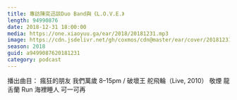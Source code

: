 ```yaml
---
title: 專訪陳奕迅談Duo Band與《L.O.V.E.》
length: 94990876
date: 2018-12-31 18:00:00
media: https://one.xiaoyuu.ga/ear/2018/20181231.mp3
image: https://cdn.jsdelivr.net/gh/coxmos/cdn@master/ear/cover/20181231.jpeg
season: 2018
guid: a9499087620181231
category: podcast
---
```


播出曲目：
瘋狂的朋友
我們萬歲
8–15pm / 破壞王
舵飛輪（Live, 2010）
敬煙
龍舌蘭
Run
海裡睡人
可一可再


